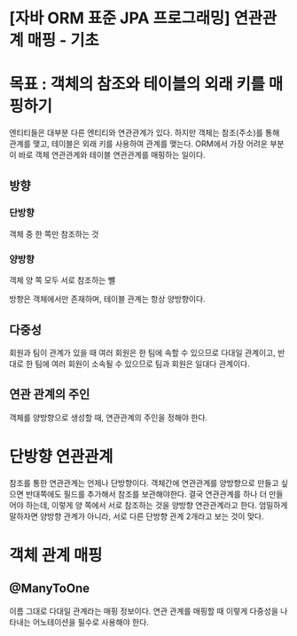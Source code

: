 # [자바 ORM 표준 JPA 프로그래밍] 연관관계 매핑 - 기초

# 목표 : 객체의 참조와 테이블의 외래 키를 매핑하기 

엔티티들은 대부분 다른 엔티티와 연관관계가 있다. 하지만 객체는 참조(주소)를 통해 관계를 맺고, 테이블은 외래 키를 사용하여 관계를 맺는다. ORM에서 가장 어려운 부분이 바로 객체 연관관계와 테이블 연관관계를 매핑하는 일이다. 

## 방향 
### 단방향
객체 중 한 쪽만 참조하는 것 
### 양방향 
객체 양 쪽 모두 서로 참조하는 뺄

방향은 객체에서만 존재하며, 테이블 관계는 항상 양방향이다.
## 다중성 
회원과 팀이 관계가 있을 때 여러 회원은 한 팀에 속할 수 있으므로 다대일 관계이고, 반대로 한 팀에 여러 회원이 소속될 수 있으므로 팀과 회원은 일대다 관계이다.

## 연관 관계의 주인 
객체를 양방향으로 생성할 때, 연관관계의 주인을 정해야 한다.

# 단방향 연관관계

참조를 통한 연관관계는 언제나 단방향이다. 객체간에 연관관계를 양방향으로 만들고 싶으면 반대쪽에도 필드를 추가해서 참조를 보관해야한다. 결국 연관관계를 하나 더 만들어야 하는데, 이렇게 양 쪽에서 서로 참조하는 것을 양방향 연관관계라고 한다. 엄밀하게 말하자면 양방향 관계가 아니라, 서로 다른 단방향 관계 2개라고 보는 것이 맞다. 

# 객체 관계 매핑

## @ManyToOne
이름 그대로 다대일 관계라는 매핑 정보이다. 연관 관계를 매핑할 때 이렇게 다중성을 나타내는 어노테이션을 필수로 사용해야 한다.

